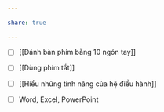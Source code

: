 ---  
share: true  
---  
- [ ] [[Đánh bàn phím bằng 10 ngón tay]]  
- [ ] [[Dùng phím tắt]]  
- [ ] [[Hiểu những tính năng của hệ điều hành]]  
- [ ] Word, Excel, PowerPoint  
